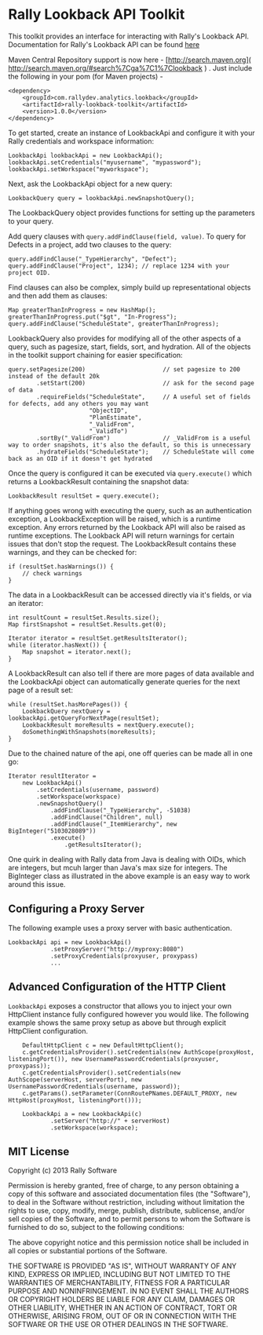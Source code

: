 # Rally Lookback API Toolkit #

This toolkit provides an interface for interacting with Rally's Lookback API. Documentation for Rally's Lookback API can be found [here](https://rally1.rallydev.com/analytics/doc)

Maven Central Repository support is now here - [http://search.maven.org]( http://search.maven.org/#search%7Cga%7C1%7Clookback ) .  Just include the following in your pom (for Maven projects) -

    <dependency>
        <groupId>com.rallydev.analytics.lookback</groupId>
        <artifactId>rally-lookback-toolkit</artifactId>
        <version>1.0.0</version>
    </dependency>

To get started, create an instance of LookbackApi and configure it with your Rally credentials and workspace information:

    LookbackApi lookbackApi = new LookbackApi();
    lookbackApi.setCredentials("myusername", "mypassword");
    lookbackApi.setWorkspace("myworkspace");

Next, ask the LookbackApi object for a new query:

    LookbackQuery query = lookbackApi.newSnapshotQuery();

The LookbackQuery object provides functions for setting up the parameters to your query.

Add query clauses with `query.addFindClause(field, value)`. To query for Defects in a project, add two clauses to the query:

    query.addFindClause("_TypeHierarchy", "Defect");
    query.addFindClause("Project", 1234); // replace 1234 with your project OID.

Find clauses can also be complex, simply build up representational objects and then add them as clauses:

    Map greaterThanInProgress = new HashMap();
    greaterThanInProgress.put("$gt", "In-Progress");
    query.addFindClause("ScheduleState", greaterThanInProgress);

LookbackQuery also provides for modifying all of the other aspects of a query, such as pagesize, start, fields, sort, and hydration. All of the objects in the toolkit support chaining for easier specification:

    query.setPagesize(200)                      // set pagesize to 200 instead of the default 20k
            .setStart(200)                      // ask for the second page of data
            .requireFields("ScheduleState",     // A useful set of fields for defects, add any others you may want
                           "ObjectID",
                           "PlanEstimate",
                           "_ValidFrom",
                           "_ValidTo")
            .sortBy("_ValidFrom")               // _ValidFrom is a useful way to order snapshots, it's also the default, so this is unnecessary
            .hydrateFields("ScheduleState");    // ScheduleState will come back as an OID if it doesn't get hydrated



Once the query is configured it can be executed via `query.execute()` which returns a LookbackResult containing the snapshot data:

    LookbackResult resultSet = query.execute();

If anything goes wrong with executing the query, such as an authentication exception, a LookbackException will be raised, which is a runtime exception. Any errors returned by the Lookback API will also be raised as runtime exceptions. The Lookback API will return warnings for certain issues that don't stop the request. The LookbackResult contains these warnings, and they can be checked for:

    if (resultSet.hasWarnings()) {
        // check warnings
    }

The data in a LookbackResult can be accessed directly via it's fields, or via an iterator:

    int resultCount = resultSet.Results.size();
    Map firstSnapshot = resultSet.Results.get(0);

    Iterator iterator = resultSet.getResultsIterator();
    while (iterator.hasNext()) {
        Map snapshot = iterator.next();
    }

A LookbackResult can also tell if there are more pages of data available and the LookbackApi object can automatically generate queries for the next page of a result set:

    while (resultSet.hasMorePages()) {
        LookbackQuery nextQuery = lookbackApi.getQueryForNextPage(resultSet);
        LookbackResult moreResults = nextQuery.execute();
        doSomethingWithSnapshots(moreResults);
    }

Due to the chained nature of the api, one off queries can be made all in one go:

    Iterator resultIterator =
        new LookbackApi()
            .setCredentials(username, password)
            .setWorkspace(workspace)
            .newSnapshotQuery()
                .addFindClause("_TypeHierarchy", -51038)
                .addFindClause("Children", null)
                .addFindClause("_ItemHierarchy", new BigInteger("5103028089"))
                .execute()
                    .getResultsIterator();

One quirk in dealing with Rally data from Java is dealing with OIDs, which are integers, but mcuh larger than Java's max size for integers. The BigInteger class as illustrated in the above example is an easy way to work around this issue.

## Configuring a Proxy Server ##

The following example uses a proxy server with basic authentication.

    LookbackApi api = new LookbackApi()
                .setProxyServer("http://myproxy:8080")
                .setProxyCredentials(proxyuser, proxypass)
                ...

## Advanced Configuration of the HTTP Client ##

```LookbackApi``` exposes a constructor that allows you to inject your own HttpClient instance fully configured however you would like.  The following example shows the same proxy setup as above but through explicit HttpClient configuration.

        DefaultHttpClient c = new DefaultHttpClient();
        c.getCredentialsProvider().setCredentials(new AuthScope(proxyHost, listeningPort()), new UsernamePasswordCredentials(proxyuser, proxypass));
        c.getCredentialsProvider().setCredentials(new AuthScope(serverHost, serverPort), new UsernamePasswordCredentials(username, password));
        c.getParams().setParameter(ConnRoutePNames.DEFAULT_PROXY, new HttpHost(proxyHost, listeningPort()));

        LookbackApi a = new LookbackApi(c)
                .setServer("http://" + serverHost)
                .setWorkspace(workspace);


## MIT License ##

Copyright (c) 2013 Rally Software

Permission is hereby granted, free of charge, to any person obtaining a copy of this software and associated
documentation files (the "Software"), to deal in the Software without restriction, including without limitation
the rights to use, copy, modify, merge, publish, distribute, sublicense, and/or sell copies of the Software, and
to permit persons to whom the Software is furnished to do so, subject to the following conditions:

The above copyright notice and this permission notice shall be included in all copies or substantial portions of the Software.

THE SOFTWARE IS PROVIDED "AS IS", WITHOUT WARRANTY OF ANY KIND, EXPRESS OR IMPLIED, INCLUDING BUT NOT LIMITED
TO THE WARRANTIES OF MERCHANTABILITY, FITNESS FOR A PARTICULAR PURPOSE AND NONINFRINGEMENT. IN NO EVENT SHALL
THE AUTHORS OR COPYRIGHT HOLDERS BE LIABLE FOR ANY CLAIM, DAMAGES OR OTHER LIABILITY, WHETHER IN AN ACTION OF
CONTRACT, TORT OR OTHERWISE, ARISING FROM, OUT OF OR IN CONNECTION WITH THE SOFTWARE OR THE USE OR OTHER DEALINGS
IN THE SOFTWARE.
